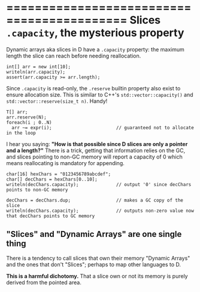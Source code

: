 ===========================================
Slices `.capacity`, the mysterious property
===========================================

Dynamic arrays aka slices in D have a `.capacity` property: the maximum length the slice can reach before needing reallocation.

```
int[] arr = new int[10];
writeln(arr.capacity);
assert(arr.capacity >= arr.length);
```

Since `.capacity` is read-only, the `.reserve` builtin property also exist to ensure allocation size. This is similar to C++'s `std::vector::capacity()` and `std::vector::reserve(size_t n)`. Handy!

```
T[] arr;
arr.reserve(N);
foreach(i ; 0..N)
  arr ~= expr(i);                        // guaranteed not to allocate in the loop
```

I hear you saying: **"How is that possible since D slices are only a pointer and a length?"**
There is a trick, getting that information relies on the GC, and slices pointing to non-GC memory will report a capacity of 0 which means reallocating is mandatory for appending.

```
char[16] hexChars = "0123456789abcdef";
char[] decChars = hexChars[0..10];
writeln(decChars.capacity);              // output '0' since decChars points to non-GC memory

decChars = decChars.dup;                 // makes a GC copy of the slice
writeln(decChars.capacity);              // outputs non-zero value now that decChars points to GC memory
```

## "Slices" and "Dynamic Arrays" are one single thing

There is a tendency to call slices that own their memory "Dynamic Arrays"  and the ones that don't "Slices"; perhaps to map other languages to D. 

**This is a harmful dichotomy.** That a slice own or not its memory is purely derived from the pointed area.